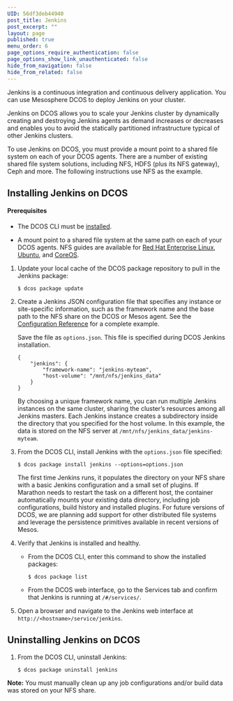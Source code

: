 ```yaml
---
UID: 56df3deb44940
post_title: Jenkins
post_excerpt: ""
layout: page
published: true
menu_order: 6
page_options_require_authentication: false
page_options_show_link_unauthenticated: false
hide_from_navigation: false
hide_from_related: false
---
```

<p>Jenkins is a continuous integration and continuous delivery application. You can use Mesosphere DCOS to deploy Jenkins on your cluster.</p>

<p>Jenkins on DCOS allows you to scale your Jenkins cluster by dynamically creating and destroying Jenkins agents as demand increases or decreases and enables you to avoid the statically partitioned infrastructure typical of other Jenkins clusters.</p>

<p>To use Jenkins on DCOS, you must provide a mount point to a shared file system on each of your DCOS agents. There are a number of existing shared file system solutions, including NFS, HDFS (plus its NFS gateway), Ceph and more. The following instructions use NFS as the example.</p>

<h2>Installing Jenkins on DCOS</h2>

<h4>Prerequisites</h4>

<ul>
<li><p>The DCOS CLI must be <a href="https://docs.mesosphere.com/install/cli/">installed</a>.</p></li>
<li><p>A mount point to a shared file system at the same path on each of your DCOS agents. NFS guides are available for <a href="https://access.redhat.com/documentation/en-US/Red_Hat_Enterprise_Linux/7/html/Storage_Administration_Guide/ch-nfs.html">Red Hat Enterprise Linux</a>, <a href="https://help.ubuntu.com/14.04/serverguide/network-file-system.html">Ubuntu</a>, and <a href="https://coreos.com/os/docs/latest/mounting-storage.html#mounting-nfs-exports">CoreOS</a>.</p></li>
</ul>

<ol>
<li><p>Update your local cache of the DCOS package repository to pull in the Jenkins package:</p>

<pre><code>$ dcos package update
</code></pre></li>
<li><p>Create a Jenkins JSON configuration file that specifies any instance or site-specific information, such as the framework name and the base path to the NFS share on the DCOS or Mesos agent. See the <a href="http://mesosphere.github.io/jenkins-mesos/docs/configuration.html">Configuration Reference</a> for a complete example.</p>

<p>Save the file as <code>options.json</code>. This file is specified during DCOS Jenkins installation.</p>

<pre><code>{
    "jenkins": {
        "framework-name": "jenkins-myteam",
        "host-volume": "/mnt/nfs/jenkins_data"
    }
}
</code></pre>

<p>By choosing a unique framework name, you can run multiple Jenkins instances on the same cluster, sharing the cluster’s resources among all Jenkins masters. Each Jenkins instance creates a subdirectory inside the directory that you specified for the host volume. In this example, the data is stored on the NFS server at <code>/mnt/nfs/jenkins_data/jenkins-myteam</code>.</p></li>
<li><p>From the DCOS CLI, install Jenkins with the <code>options.json</code> file specified:</p>

<pre><code>$ dcos package install jenkins --options=options.json
</code></pre>

<p>The first time Jenkins runs, it populates the directory on your NFS share with a basic Jenkins configuration and a small set of plugins. If Marathon needs to restart the task on a different host, the container automatically mounts your existing data directory, including job configurations, build history and installed plugins. For future versions of DCOS, we are planning add support for other distributed file systems and leverage the persistence primitives available in recent versions of Mesos.</p></li>
<li><p>Verify that Jenkins is installed and healthy.</p>

<ul>
<li><p>From the DCOS CLI, enter this command to show the installed packages:</p>

<pre><code>$ dcos package list
</code></pre></li>
<li><p>From the DCOS web interface, go to the Services tab and confirm that Jenkins is running at <code>/#/services/</code>. <!-- screenshot of web UI --></p></li>
</ul></li>
<li><p>Open a browser and navigate to the Jenkins web interface at <code>http://&lt;hostname&gt;/service/jenkins</code>.</p></li>
</ol>

<h2>Uninstalling Jenkins on DCOS</h2>

<ol>
<li><p>From the DCOS CLI, uninstall Jenkins:</p>

<pre><code>$ dcos package uninstall jenkins
</code></pre></li>
</ol>

<p><strong>Note:</strong> You must manually clean up any job configurations and/or build data was stored on your NFS share.</p>